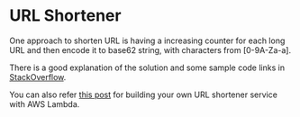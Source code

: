 # URL Shortener

One approach to shorten URL is having a increasing counter for each long URL and then encode it to base62 string, with characters from [0-9A-Za-a].

There is a good explanation of the solution and some sample code links in [StackOverflow](https://stackoverflow.com/questions/742013/how-to-code-a-url-shortener/742047#742047).

You can also refer [this post](https://hackernoon.com/aws-lambda-build-yourself-a-url-shortener-in-2-hours-94f9627ed4a6) for building your own URL shortener service with AWS Lambda.
